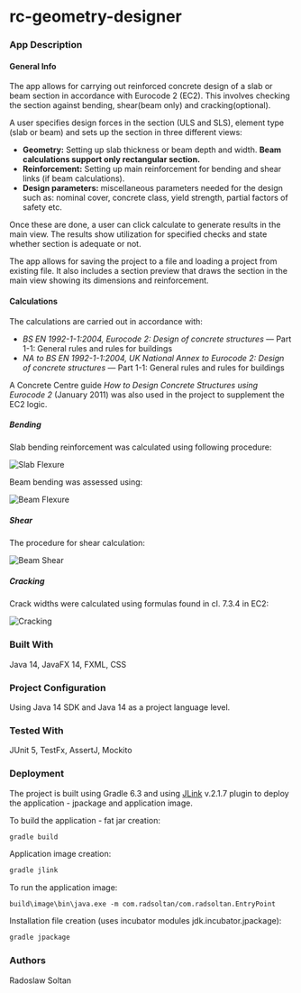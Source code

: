 # rc-geometry-designer

### App Description

#### General Info

The app allows for carrying out reinforced concrete design of a slab or beam section in accordance with Eurocode 2 (EC2). This involves checking the section against bending, shear(beam only) and cracking(optional).

A user specifies design forces in the section (ULS and SLS), element type (slab or beam) and sets up the section in three different views:

- **Geometry:** Setting up slab thickness or beam depth and width. **Beam calculations support only rectangular section.**
- **Reinforcement:** Setting up main reinforcement for bending and shear links (if beam calculations).
- **Design parameters:** miscellaneous parameters needed for the design such as: nominal cover, concrete class, yield strength, partial factors of safety etc.

Once these are done, a user can click calculate to generate results in the main view. The results show utilization for specified checks and state whether section is adequate or not.

The app allows for saving the project to a file and loading a project from existing file. It also includes a section preview that draws the section in the main view showing its dimensions and reinforcement.

#### Calculations

The calculations are carried out in accordance with:
- *BS EN 1992-1-1:2004, Eurocode 2: Design of concrete structures* — Part 1-1: General rules and rules for buildings
- *NA to BS EN 1992-1-1:2004, UK National Annex to Eurocode 2: Design of concrete structures* — Part 1-1: General rules and rules for buildings

A Concrete Centre guide *How to Design Concrete Structures using Eurocode 2* (January 2011) was also used in the project to supplement the EC2 logic.

##### Bending

Slab bending reinforcement was calculated using following procedure:

![Slab Flexure](./docs/slab_flexure.PNG)

Beam bending was assessed using:

![Beam Flexure](./docs/beam_flexure.PNG)

##### Shear

The procedure for shear calculation:

![Beam Shear](./docs/beam_shear.PNG)

##### Cracking

Crack widths were calculated using formulas found in cl. 7.3.4 in EC2:

![Cracking](./docs/cracking.PNG)

### Built With

Java 14, JavaFX 14, FXML, CSS

### Project Configuration

Using Java 14 SDK and Java 14 as a project language level.

### Tested With

JUnit 5, TestFx, AssertJ, Mockito

### Deployment

The project is built using Gradle 6.3 and using [JLink](https://github.com/beryx/badass-jlink-plugin) v.2.1.7 plugin to deploy the application - jpackage and application image.

To build the application - fat jar creation:

```groovy
gradle build
```

Application image creation:

```groovy
gradle jlink
```

To run the application image:

```
build\image\bin\java.exe -m com.radsoltan/com.radsoltan.EntryPoint
```

Installation file creation (uses incubator modules jdk.incubator.jpackage):

```groovy
gradle jpackage
```

### Authors

Radoslaw Soltan